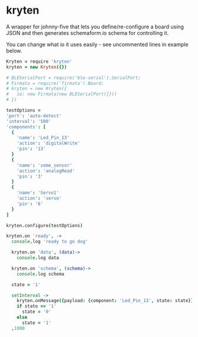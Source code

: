# kryten

A wrapper for johnny-five that lets you define/re-configure a board using JSON and then generates schemaform.io schema for controlling it.

You can change what io it uses easily - see uncommented lines in example below.

```coffee
Kryten = require 'kryten'
kryten = new Kryten({})

# BLESerialPort = require('ble-serial').SerialPort;
# Firmata = require('firmata').Board;
# kryten = new Kryten({
#   io: new Firmata(new BLESerialPort({}))
# })

testOptions =
'port': 'auto-detect'
'interval': '500'
'components': [
  {
    'name': 'Led_Pin_13'
    'action': 'digitalWrite'
    'pin': '13'
  }
  {
    'name': 'some_sensor'
    'action': 'analogRead'
    'pin': '3'
  }
  {
    'name': 'Servo1'
    'action': 'servo'
    'pin': '6'
  }
]

kryten.configure(testOptions)

kryten.on 'ready', ->
  console.log 'ready to go dog'

  kryten.on 'data', (data)->
    console.log data

  kryten.on 'schema', (schema)->
    console.log schema

  state = '1'

  setInterval ->
    kryten.onMessage({payload: {component: 'Led_Pin_13', state: state}})
    if state == '1'
      state = '0'
    else
      state = '1'
  ,1000

```
